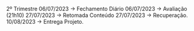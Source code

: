2º Trimestre
06/07/2023 → Fechamento Diário 
06/07/2023 → Avaliação (21h10)
27/07/2023 → Retomada Conteúdo
27/07/2023 → Recuperação.
10/08/2023 → Entrega Projeto.
